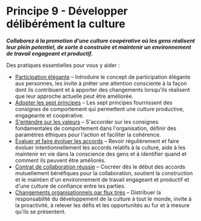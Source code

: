 # Principe 9 - Développer délibérément la culture


**_Collaborez à la promotion d'une culture coopérative où les gens réalisent leur plein potentiel, de sorte à construire et maintenir un environnement de travail engageant et productif._**

Des pratiques essentielles pour vous y aider :

-   [Participation élégante](section:artful-participation) – Introduire le concept de participation élégante aux personnes, les invite à prêter une attention consciente à la façon dont ils contribuent et à apporter des changements lorsqu'ils réalisent que leur approche actuelle peut être améliorée.
-   [Adopter les sept principes](section:adopt-the-seven-principles) – Les sept principes fournissent des consignes de comportement qui permettent une culture productive, engageante et coopérative.
-   [S'entendre sur les valeurs](section:agree-on-values) – S'accorder sur les consignes fondamentales de comportement dans l'organisation, définir des paramètres éthiques pour l'action et faciliter la cohérence.
-   [Évaluer et faire évoluer les accords](section:evaluate-and-evolve-agreements) – Revoir régulièrement et faire évoluer intentionnellement les accords relatifs à la culture, aide à les maintenir en vie dans la conscience des gens et à identifier quand et comment ils peuvent être améliorés.
-   [Contrat de collaboration réussie](section:contract-for-successful-collaboration) – Cocréer dès le début des accords mutuellement bénéfiques pour la collaboration, soutient la construction et le maintien d'un environnement de travail engageant et productif et d'une culture de confiance entre les parties.
-   [Changements organisationnels par flux tirés](section:create-a-pull-system-for-organizational-change) – Distribuer la responsabilité du développement de la culture à tout le monde, invite à la proactivité, à relever les défis et les opportunités au fur et à mesure qu'ils se présentent.
